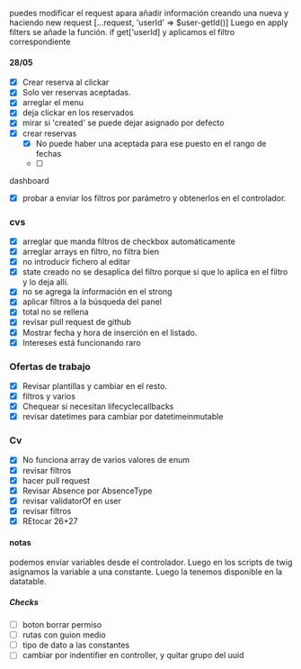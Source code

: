 
puedes modificar el request apara añadir información creando una nueva y haciendo new request [...request, 'userId' => $user-getId()]
Luego en apply filters se añade la función. if get['userId] y aplicamos el filtro correspondiente


#### 28/05
- [x] Crear reserva al clickar
- [x] Solo ver reservas aceptadas.
- [x] arreglar el menu
- [x] deja clickar en los reservados
- [x] mirar si 'created' se puede dejar asignado por defecto
- [x] crear reservas
	- [x] No puede haber una aceptada para ese puesto en el rango de fechas
	- [ ] 


dashboard
 - [x] probar a enviar los filtros por parámetro y obtenerlos en el controlador.

### cvs
 - [x] arreglar que manda filtros de checkbox automáticamente
 - [x] arreglar arrays en filtro, no filtra bien
 - [x] no introducir fichero al editar
 - [x] state creado no se desaplica del filtro porque si que lo aplica en el filtro y lo deja allí.
 - [x] no se agrega la información en el strong
 - [x] aplicar filtros a la búsqueda del panel
 - [x] total no se rellena
 - [x] revisar pull request de github
 - [x] Mostrar fecha y hora de inserción en el listado.
 - [x] Intereses está funcionando raro
 ### Ofertas de trabajo
 - [x] Revisar plantillas y cambiar en el resto.
 - [x] filtros y varios
 - [x] Chequear si necesitan lifecyclecallbacks
 - [x] revisar datetimes para cambiar por datetimeinmutable
### Cv 
 - [x] No funciona array de varios valores de enum
 - [x] revisar filtros
 - [x] hacer pull request
 - [x] Revisar Absence por AbsenceType
 - [x] revisar validatorOf en user
 - [x] revisar filtros
- [x] REtocar 26+27
#### notas
podemos enviar variables desde el controlador.
Luego en los scripts de twig asignamos la variable a una constante.
Luego la tenemos disponible en la datatable.

##### Checks
- [ ] boton borrar permiso
- [ ] rutas con guion medio
- [ ] tipo de dato a las constantes
- [ ] cambiar por indentifier en controller, y quitar grupo del uuid